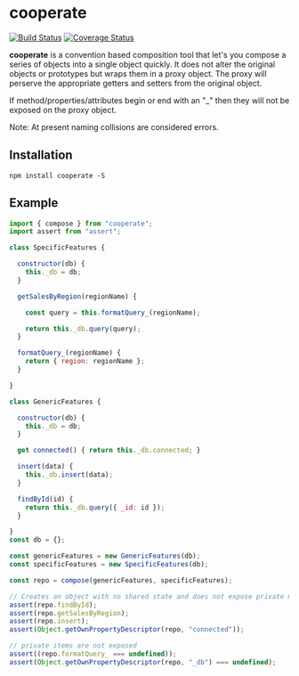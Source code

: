# cooperate

[![Build Status](https://travis-ci.org/midknight41/cooperate.svg?branch=master)](https://travis-ci.org/midknight41/cooperate) [![Coverage Status](https://coveralls.io/repos/github/midknight41/lambshank/badge.svg?branch=master)](https://coveralls.io/github/midknight41/lambshank?branch=master)

**cooperate** is a convention based composition tool that let's you compose a series of objects into a single object quickly. It does not alter the original objects or prototypes but wraps them in a proxy object. The proxy will perserve the appropriate getters and setters from the original object.

If method/properties/attributes begin or end with an "_" then they will not be exposed on the proxy object.

Note: At present naming collisions are considered errors.

## Installation
```
npm install cooperate -S
```

## Example
```js
import { compose } from "cooperate";
import assert from "assert";

class SpecificFeatures {

  constructor(db) {
    this._db = db;
  }

  getSalesByRegion(regionName) {

    const query = this.formatQuery_(regionName);

    return this._db.query(query);
  }

  formatQuery_(regionName) {
    return { region: regionName };
  }

}

class GenericFeatures {

  constructor(db) {
    this._db = db;
  }

  get connected() { return this._db.connected; }

  insert(data) {
    this._db.insert(data);
  }

  findById(id) {
    return this._db.query({ _id: id });
  }

}
const db = {};

const genericFeatures = new GenericFeatures(db);
const specificFeatures = new SpecificFeatures(db);

const repo = compose(genericFeatures, specificFeatures);

// Creates an object with no shared state and does not expose private methods
assert(repo.findById);
assert(repo.getSalesByRegion);
assert(repo.insert);
assert(Object.getOwnPropertyDescriptor(repo, "connected"));

// private items are not exposed
assert((repo.formatQuery_ === undefined));
assert(Object.getOwnPropertyDescriptor(repo, "_db") === undefined);
```
